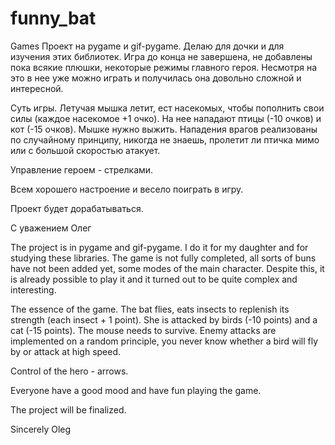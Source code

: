# funny_bat
Games
Проект на pygame  и gif-pygame.
Делаю для дочки и для изучения этих библиотек. Игра до конца не завершена, не добавлены пока всякие плюшки, некоторые режимы главного героя.
Несмотря на это в нее уже можно играть и получилась она довольно сложной и интересной.

Суть игры. Летучая мышка летит, ест насекомых, чтобы пополнить свои силы (каждое насекомое +1 очко). На нее нападают птицы (-10 очков) и кот (-15 очков). 
Мышке нужно выжить. Нападения врагов реализованы по случайному принципу, никогда не знаешь, пролетит ли птичка мимо или с большой скоростью атакует.

Управление героем - стрелками.

Всем хорошего настроение и весело поиграть в игру.

Проект будет дорабатываться.

С уважением
Олег


The project is in pygame and gif-pygame.
I do it for my daughter and for studying these libraries. The game is not fully completed, all sorts of buns have not been added yet, some modes of the main character.
Despite this, it is already possible to play it and it turned out to be quite complex and interesting.

The essence of the game. The bat flies, eats insects to replenish its strength (each insect + 1 point). She is attacked by birds (-10 points) and a cat (-15 points). 
The mouse needs to survive. Enemy attacks are implemented on a random principle, you never know whether a bird will fly by or attack at high speed.

Control of the hero - arrows.

Everyone have a good mood and have fun playing the game.

The project will be finalized.

Sincerely
Oleg
